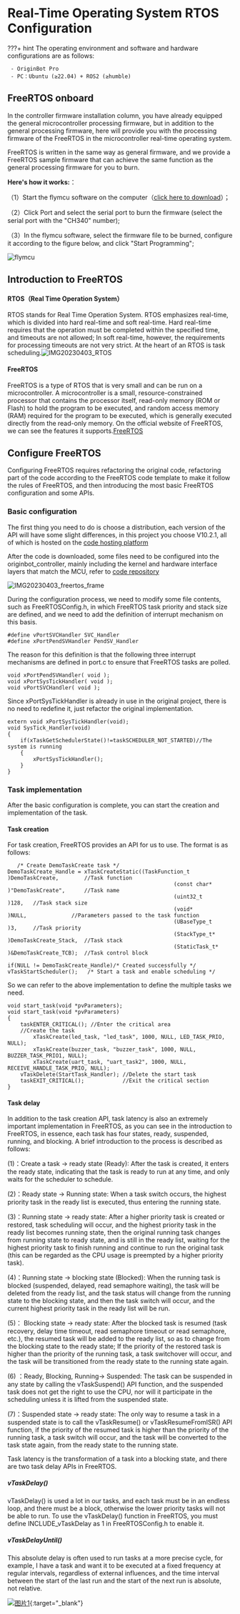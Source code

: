 

# **Real-Time Operating System RTOS Configuration**

???+ hint
    The operating environment and software and hardware configurations are as follows:
    

     - OriginBot Pro
     - PC：Ubuntu (≥22.04) + ROS2 (≥humble)



## **FreeRTOS onboard**

In the controller firmware installation column, you have already equipped the general microcontroller processing firmware, but in addition to the general processing firmware, here will provide you with the processing firmware of the FreeRTOS in the microcontroller real-time operating system.

FreeRTOS is written in the same way as general firmware, and we provide a FreeRTOS sample firmware that can achieve the same function as the general processing firmware for you to burn.

**Here's how it works:**：

（1）Start the flymcu software on the computer（[click here to download](../material/common_software.md)）；

（2）Click Port and select the serial port to burn the firmware (select the serial port with the "CH340" number);

（3）In the flymcu software, select the firmware file to be burned, configure it according to the figure below, and click "Start Programming";

![flymcu](../../assets/img/originbot_freertos/flymcu_en.png)



## **Introduction to FreeRTOS**

#### RTOS（Real Time Operation System）

RTOS stands for Real Time Operation System. RTOS emphasizes real-time, which is divided into hard real-time and soft real-time. Hard real-time requires that the operation must be completed within the specified time, and timeouts are not allowed; In soft real-time, however, the requirements for processing timeouts are not very strict. At the heart of an RTOS is task scheduling.![IMG20230403_RTOS](../../assets/img/originbot_freertos/IMG20230403_RTOS.png)

#### FreeRTOS

FreeRTOS is a type of RTOS that is very small and can be run on a microcontroller. A microcontroller is a small, resource-constrained processor that contains the processor itself, read-only memory (ROM or Flash) to hold the program to be executed, and random access memory (RAM) required for the program to be executed, which is generally executed directly from the read-only memory. On the official website of FreeRTOS, we can see the features it supports.[FreeRTOS](https://www.freertos.org/Documentation/00-Overview)

## **Configure FreeRTOS**

Configuring FreeRTOS requires refactoring the original code, refactoring part of the code according to the FreeRTOS code template to make it follow the rules of FreeRTOS, and then introducing the most basic FreeRTOS configuration and some APIs.

### Basic configuration

The first thing you need to do is choose a distribution, each version of the API will have some slight differences, in this project you choose V10.2.1, all of which is hosted on the [code hosting platform](https://sourceforge.net/projects/freertos/files/FreeRTOS/) 

After the code is downloaded, some files need to be configured into the originbot_controller, mainly including the kernel and hardware interface layers that match the MCU, refer to [code repository](https://github.com/guyuehome/originbot_controller/tree/support_Freertos/source/originbot_controller_project/FreeRTOS)

![IMG20230403_freertos_frame](../../assets/img/originbot_freertos/IMG20230403_freertos_frame.png)

During the configuration process, we need to modify some file contents, such as FreeRTOSConfig.h, in which FreeRTOS task priority and stack size are defined, and we need to add the definition of interrupt mechanism on this basis.

```
#define vPortSVCHandler SVC_Handler
#define xPortPendSVHandler PendSV_Handler
```

The reason for this definition is that the following three interrupt mechanisms are defined in port.c to ensure that FreeRTOS tasks are polled.

```
void xPortPendSVHandler( void );
void xPortSysTickHandler( void );
void vPortSVCHandler( void );
```

Since xPortSysTickHandler is already in use in the original project, there is no need to redefine it, just refactor the original implementation.

```
extern void xPortSysTickHandler(void);
void SysTick_Handler(void) 
{
    if(xTaskGetSchedulerState()!=taskSCHEDULER_NOT_STARTED)//The system is running
    {
        xPortSysTickHandler();	
    }
}
```

### Task implementation

After the basic configuration is complete, you can start the creation and implementation of the task.

#### Task creation

For task creation, FreeRTOS provides an API for us to use. The format is as follows:

	   /* Create DemoTaskCreate task */
	DemoTaskCreate_Handle = xTaskCreateStatic((TaskFunction_t	)DemoTaskCreate,		//Task function
														(const char* 	)"DemoTaskCreate",		//Task name
														(uint32_t 		)128,	//Task stack size
														(void* 		  	)NULL,				//Parameters passed to the task function
														(UBaseType_t 	)3, 	//Task priority
														(StackType_t*   )DemoTaskCreate_Stack,	//Task stack
														(StaticTask_t*  )&DemoTaskCreate_TCB);	//Task control block   
															
	if(NULL != DemoTaskCreate_Handle)/* Created successfully */
	vTaskStartScheduler();   /* Start a task and enable scheduling */
So we can refer to the above implementation to define the multiple tasks we need.

```
void start_task(void *pvParameters);
void start_task(void *pvParameters)
{
    taskENTER_CRITICAL(); //Enter the critical area
    //Create the task
		xTaskCreate(led_task, "led_task", 1000, NULL, LED_TASK_PRIO, NULL);
		xTaskCreate(buzzer_task, "buzzer_task", 1000, NULL, BUZZER_TASK_PRIO1, NULL);
		xTaskCreate(uart_task, "uart_task2", 1000, NULL, RECEIVE_HANDLE_TASK_PRIO, NULL);
    vTaskDelete(StartTask_Handler); //Delete the start task
    taskEXIT_CRITICAL();            //Exit the critical section
}
```

#### Task delay

In addition to the task creation API, task latency is also an extremely important implementation in FreeRTOS, as you can see in the introduction to FreeRTOS, in essence, each task has four states, ready, suspended, running, and blocking. A brief introduction to the process is described as follows:

(1)：Create a task → ready state (Ready): After the task is created, it enters the ready state, indicating that the task is ready to run at any time, and only waits for the scheduler to schedule.

(2)：Ready state → Running state: When a task switch occurs, the highest priority task in the ready list is executed, thus entering the running state.

(3)：Running state → ready state: After a higher priority task is created or restored, task scheduling will occur, and the highest priority task in the ready list becomes running state, then the original running task changes from running state to ready state, and is still in the ready list, waiting for the highest priority task to finish running and continue to run the original task (this can be regarded as the CPU usage is preempted by a higher priority task).

(4)：Running state → blocking state (Blocked): When the running task is blocked (suspended, delayed, read semaphore waiting), the task will be deleted from the ready list, and the task status will change from the running state to the blocking state, and then the task switch will occur, and the current highest priority task in the ready list will be run.

(5)： Blocking state → ready state: After the blocked task is resumed (task recovery, delay time timeout, read semaphore timeout or read semaphore, etc.), the resumed task will be added to the ready list, so as to change from the blocking state to the ready state; If the priority of the restored task is higher than the priority of the running task, a task switchover will occur, and the task will be transitioned from the ready state to the running state again.

(6) ：Ready, Blocking, Running→ Suspended: The task can be suspended in any state by calling the vTaskSuspend() API function, and the suspended task does not get the right to use the CPU, nor will it participate in the scheduling unless it is lifted from the suspended state.

(7)：Suspended state → ready state: The only way to resume a task in a suspended state is to call the vTaskResume() or vTaskResumeFromISR() API function, if the priority of the resumed task is higher than the priority of the running task, a task switch will occur, and the task will be converted to the task state again, from the ready state to the running state.

Task latency is the transformation of a task into a blocking state, and there are two task delay APIs in FreeRTOS.

##### vTaskDelay()

vTaskDelay() is used a lot in our tasks, and each task must be in an endless loop, and there must be a block, otherwise the lower priority tasks will not be able to run. To use the vTaskDelay() function in FreeRTOS, you must define INCLUDE_vTaskDelay as 1 in FreeRTOSConfig.h to enable it.

##### vTaskDelayUntil()

This absolute delay is often used to run tasks at a more precise cycle, for example, I have a task and want it to be executed at a fixed frequency at regular intervals, regardless of external influences, and the time interval between the start of the last run and the start of the next run is absolute, not relative.






[![图片1](../../assets/img/footer_en.png)](https://www.guyuehome.com/){:target="_blank"}

